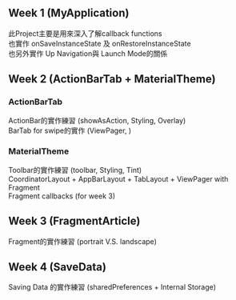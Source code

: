 ## Week 1 (MyApplication)

此Project主要是用來深入了解callback functions  
也實作 onSaveInstanceState 及 onRestoreInstanceState  
也另外實作 Up Navigation與 Launch Mode的關係  

## Week 2 (ActionBarTab + MaterialTheme)

### ActionBarTab
ActionBar的實作練習 (showAsAction, Styling, Overlay)  
BarTab for swipe的實作 (ViewPager, )

### MaterialTheme
Toolbar的實作練習 (toolbar, Styling, Tint)  
CoordinatorLayout + AppBarLayout + TabLayout + ViewPager with Fragment  
Fragment callbacks (for week 3)

## Week 3 (FragmentArticle)
Fragment的實作練習 (portrait V.S. landscape)

## Week 4 (SaveData)
Saving Data 的實作練習 (sharedPreferences + Internal Storage)  


